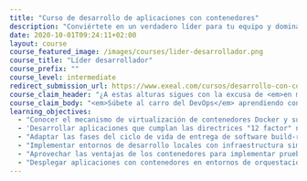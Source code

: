 ```yaml
---
title: "Curso de desarrollo de aplicaciones con contenedores"
description: "Conviértete en un verdadero líder para tu equipo y domina las claves para gestionar personas y proyectos."
date: 2020-10-01T09:24:11+02:00
layout: course
course_featured_image: /images/courses/lider-desarrollador.png
course_title: "Líder desarrollador"
course_prefix: ""
course_level: intermediate
redirect_submission_url: https://www.exeal.com/cursos/desarrollo-con-contenedores/programa/
course_claim_header: "¿A estas alturas sigues con la excusa de <em>en mi local funciona</em>? ¿Sigues <em>gastando horas y horas</em> cada vez que despliegas a producción?"
course_claim_body: "<em>Súbete al carro del DevOps</em> aprendiendo con nosotros a desarrollar <em>servicios cloud native</em>, y toma el control del ciclo de vida del desarrollo hasta producción."
learning_objectives:
  - "Conocer el mecanismo de virtualización de contenedores Docker y sus diferencias con las máquinas virtuales clásicas."
  - 'Desarrollar aplicaciones que cumplan las directrices "12 factor" necesarias para ser operadas en un entorno cloud basado en contenedores.'
  - "Adaptar las fases del ciclo de vida de entrega de software build-release-deploy a un entorno de contenedores."
  - "Implementar entornos de desarrollo locales con infraestructura similar a producción con contenedores."
  - "Aprovechar las ventajas de los contenedores para implementar pruebas automáticas autocontenidas contra infraestructura desechable."
  - "Desplegar aplicaciones con contenedores en entornos de orquestación productivos, como Docker Swarm, Amazon ECS o Kubernetes."
---
```

